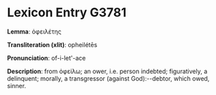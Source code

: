 # Lexicon Entry G3781

**Lemma**: ὀφειλέτης

**Transliteration (xlit)**: opheilétēs

**Pronunciation**: of-i-let'-ace

**Description**:
from ὀφείλω; an ower, i.e. person indebted; figuratively, a delinquent; morally, a transgressor (against God):--debtor, which owed, sinner.
